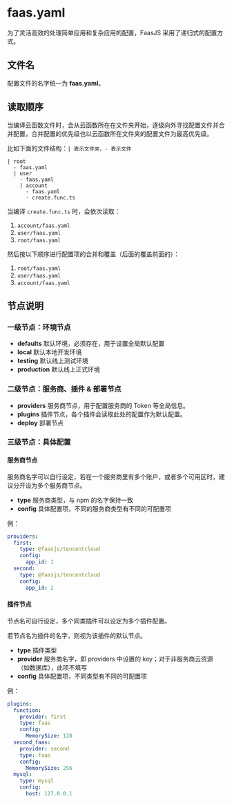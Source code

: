 # faas.yaml

为了灵活高效的处理简单应用和复杂应用的配置，FaasJS 采用了递归式的配置方式。

## 文件名

配置文件的名字统一为 **faas.yaml**。

## 读取顺序

当编译云函数文件时，会从云函数所在在文件夹开始，逐级向外寻找配置文件并合并配置，合并配置的优先级也以云函数所在文件夹的配置文件为最高优先级。

比如下面的文件结构：`| 表示文件夹，- 表示文件`

```
| root
  - faas.yaml
  | user
    - faas.yaml
    | account
      - faas.yaml
      - create.func.ts
```

当编译 `create.func.ts` 时，会依次读取：

1. `account/faas.yaml`
2. `user/faas.yaml`
3. `root/faas.yaml`

然后按以下顺序进行配置项的合并和覆盖（后面的覆盖前面的）：

1. `root/faas.yaml`
2. `user/faas.yaml`
3. `account/faas.yaml`

## 节点说明

### 一级节点：环境节点

* **defaults** 默认环境，必须存在，用于设置全局默认配置
* **local** 默认本地开发环境
* **testing** 默认线上测试环境
* **production** 默认线上正式环境

### 二级节点：服务商、插件 & 部署节点

* **providers** 服务商节点，用于配置服务商的 Token 等全局信息。
* **plugins** 插件节点，各个插件会读取此处的配置作为默认配置。
* **deploy** 部署节点

### 三级节点：具体配置

#### 服务商节点

服务商名字可以自行设定，若在一个服务商里有多个账户，或者多个可用区时，建议分开设为多个服务商节点。

* **type** 服务商类型，与 npm 的名字保持一致
* **config** 具体配置项，不同的服务商类型有不同的可配置项

例：

```yaml
providers:
  first:
    type: @faasjs/tencentcloud
    config:
      app_id: 1
  second:
    type: @faasjs/tencentcloud
    config:
      app_id: 2
```

#### 插件节点

节点名可自行设定，多个同类插件可以设定为多个插件配置。

若节点名为插件的名字，则视为该插件的默认节点。

* **type** 插件类型
* **provider** 服务商名字，即 providers 中设置的 key；对于非服务商云资源（如数据库），此项不填写
* **config** 具体配置项，不同类型有不同的可配置项

例：

```yaml
plugins:
  function:
    provider: first
    type: faas
    config:
      MemorySize: 128
  second_faas:
    provider: second
    type: faas
    config:
      MemorySize: 256
  mysql:
    type: mysql
    config:
      host: 127.0.0.1
```
